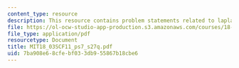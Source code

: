 ```yaml
---
content_type: resource
description: This resource contains problem statements related to laplace transform.
file: https://ol-ocw-studio-app-production.s3.amazonaws.com/courses/18-03sc-differential-equations-fall-2011/7ba908e68cfebf033db955867b18cbe6_MIT18_03SCF11_ps7_s27q.pdf
file_type: application/pdf
resourcetype: Document
title: MIT18_03SCF11_ps7_s27q.pdf
uid: 7ba908e6-8cfe-bf03-3db9-55867b18cbe6
---
```

